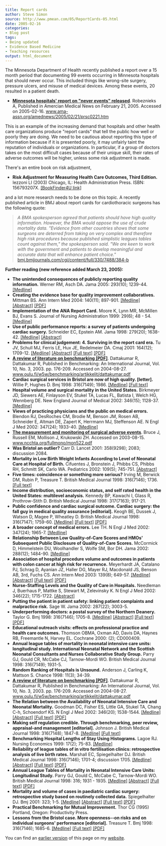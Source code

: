 ```yaml
---
title: Report cards
author: Steve Simon
source: http://www.pmean.com/05/ReportCards-05.html
date: 2005-02-16
categories:
- Blog post
tags:
- Being updated
- Evidence Based Medicine
- Teaching resources
output: html_document
---
```

The Minnesota Department of Health recently published a report over a 15
month period that documenting 99 events occurring in Minnesota hospitals
that should never occur. This included things like wrong-site surgery,
pressure ulcers, and misuse of medical devices. Among these events, 20
resulted in a patient death.

-   **[Minnesota hospitals' report on "never events"
    released](http://www.ama-assn.org/amednews/2005/02/21/prsc0221.htm%20)**.
    Robeznieks A, Published in Amercian Medical News on February 21,
    2005. Accessed on 2005-02-16.
    www.ama-assn.org/amednews/2005/02/21/prsc0221.htm

This is an example of the increasing demand that hospitals and other
health care organizations produce "report cards" that tell the public
how well or poorly they are doing. We need to be cautious about
reporting this type of information because if it is presented poorly, it
may unfairly taint the reputation of individuals or organizations. In
particular, if a group of doctors takes on the most difficult cases
because of their unique skill, their rates of adverse outcomes will be
higher, unless some risk adjustment is made.

There's an entire book on risk adjustment,

-   **Risk Adjustment for Measuring Health Care Outcomes, Third
    Edition.** Iezzoni LI (2003) Chicago, IL: Health Administration
    Press. ISBN: 156793207X. [\[BookFinder4U
    link\]](http://www.bookfinder4u.com/detail/156793207X.html)

and a lot more research needs to be done on this topic. A recently
published article in BMJ about report cards for cardiothoracic surgeons
has the following quote:

> *A BMA spokesperson agreed that patients should have high quality
> information. However, the BMA would oppose the use of crude mortality
> data. "Evidence from other countries shows that some surgeons are
> deterred from taking on very complex and therefore high risk
> procedures because published simplistic leagues tables count against
> them," the spokesperson said. "We are keen to work with the
> government and patients to develop meaningful and accurate data that
> will enhance patient choice."*
> [bmj.bmjjournals.com/cgi/content/full/330/7488/384-b](http://bmj.bmjjournals.com/cgi/content/full/330/7488/384-b)

**Further reading (new reference added March 23, 2005):**

-   **The unintended consequences of publicly reporting quality
    information.** Werner RM, Asch DA. Jama 2005: 293(10); 1239-44.
    [\[Medline\]](http://www.ncbi.nlm.nih.gov/entrez/query.fcgi?cmd=Retrieve&db=PubMed&list_uids=15755946&dopt=Abstract)
-   **Creating the evidence base for quality improvement
    collaboratives.** Mittman BS. Ann Intern Med 2004: 140(11); 897-901.
    [\[Medline\]](http://www.ncbi.nlm.nih.gov/entrez/query.fcgi?cmd=Retrieve&db=PubMed&list_uids=15172904&dopt=Abstract)
    [\[Abstract\]](http://www.annals.org/cgi/content/abstract/140/11/897)
    [\[PDF\]](http://www.annals.org/cgi/reprint/140/11/897.pdf)
-   **Implementation of the ANA Report Card.** Moore K, Lynn MR,
    McMillen BJ, Evans S. Journal of Nursing Administration 1999: 29(6);
    48 - 54.
    [\[Medline\]](http://www.ncbi.nlm.nih.gov/entrez/query.fcgi?cmd=Retrieve&db=PubMed&list_uids=10377925&dopt=Abstract)
-   **Use of public performance reports: a survey of patients undergoing
    cardiac surgery.** Schneider EC, Epstein AM. Jama 1998: 279(20);
    1638-42.
    [\[Medline\]](http://www.ncbi.nlm.nih.gov/entrez/query.fcgi?cmd=Retrieve&db=PubMed&list_uids=9613914&dopt=Abstract)
    [\[Abstract\]](http://jama.ama-assn.org/cgi/content/abstract/279/20/1638)
-   **Problems for clinical judgement: 4. Surviving in the report card
    era.** Tu JV, Schull MJ, Ferris LE, Hux JE, Redelmeier DA. Cmaj
    2001: 164(12); 1709-12.
    [\[Medline\]](http://www.ncbi.nlm.nih.gov/entrez/query.fcgi?cmd=Retrieve&db=PubMed&list_uids=11450215&dopt=Abstract)
    [\[Abstract\]](http://www.cmaj.ca/cgi/content/abstract/164/12/1709)
    [\[Full text\]](http://www.cmaj.ca/cgi/content/full/164/12/1709)
    [\[PDF\]](http://www.cmaj.ca/cgi/reprint/164/12/1709.pdf)
-   **[A review of literature on benchmarking
    \[PDF\]](http://http://www.oulu.fi/w5w/benchmarking/artikkelit/dattakumar.pdf%20)**.
    Dattakumar R, Dattakumar R, Published in Benchmarking: An
    International Journal, Vol. 10, No. 3, 2003. pp. 176-209. Accessed
    on 2004-08-27.
    www.oulu.fi/w5w/benchmarking/artikkelit/dattakumar.pdf
-   **Cardiac surgical services in Bristol are now of high quality.
    \[letter\].** Willie P, Hughes D. Bmj 1998: 316(7149); 1986.
    [\[Medline\]](http://www.ncbi.nlm.nih.gov/entrez/query.fcgi?cmd=Retrieve&db=PubMed&list_uids=9641960&dopt=Abstract)
    [\[Full
    text\]](http://bmj.bmjjournals.com/cgi/content/short/316/7149/1986)
-   **Hospital volume and surgical mortality in the United States.**
    Birkmeyer JD, Siewers AE, Finlayson EV, Stukel TA, Lucas FL, Batista
    I, Welch HG, Wennberg DE. New England Journal of Medical 2002:
    346(15); 1128-37.
    [\[Medline\]](http://www.ncbi.nlm.nih.gov/entrez/query.fcgi?cmd=Retrieve&db=PubMed&list_uids=11948273&dopt=Abstract)
-   **Views of practicing physicians and the public on medical errors.**
    Blendon RJ, DesRoches CM, Brodie M, Benson JM, Rosen AB, Schneider
    E, Altman DE, Zapert K, Herrmann MJ, Steffenson AE. N Engl J Med
    2002: 347(24); 1933-40.
    [\[Medline\]](http://www.ncbi.nlm.nih.gov/entrez/query.fcgi?cmd=Retrieve&db=PubMed&list_uids=12477944&dopt=Abstract)
-   **[The measurement and monitoring of surgical adverse
    events](http://www.ncchta.org/fullmono/mon522.pdf%20)**. Bruce J,
    Russell EM, Mollison J, Krukowski ZH. Accessed on 2003-08-15.
    www.ncchta.org/fullmono/mon522.pdf
-   **Was Bristol an outlier?** Carr D. Lancet 2001: 358(9298); 2083;
    discussion 2084.
-   **Mortality in Low Birth Weight Infants According to Level of
    Neonatal Care at Hospital of Birth.** Cifuentes J, Bronstein J,
    Phibbs CS, Phibbs RH, Schmitt SK, Carlo WA. Pediatrics 2002: 109(5);
    745-751.
    [\[Abstract\]](http://www.pediatrics.org/cgi/content/abstract/109/5/745)
-   **Five times: coincidence or something more serious?** Irving M,
    Berwick DM, Rubin P, Treasure T. British Medical Journal 1998:
    316(7146); 1736. [\[Full
    text\]](http://bmj.com/cgi/content/full/316/7146/1736)
-   **Income distribution, socioeconomic status, and self rated health
    in the United States: multilevel analysis.** Kennedy BP, Kawachi I,
    Glass R, Prothrow-Stith D. British Medical Journal 1998: 317(7163);
    917-21.
-   **Public confidence and cardiac surgical outcome. Cardiac surgery:
    the fall guy in medical quality assurance \[editorial\].** Keogh BE,
    Dussek J, Watson D, Magee P, Wheatley D. British Medical Journal
    1998: 316(7147); 1759-60.
    [\[Medline\]](http://www.ncbi.nlm.nih.gov/entrez/query.fcgi?cmd=Retrieve&db=PubMed&list_uids=9624057&dopt=Abstract)
    [\[Full
    text\]](http://bmj.bmjjournals.com/cgi/content/full/316/7147/1759)
    [\[PDF\]](http://bmj.bmjjournals.com/cgi/reprint/316/7147/1759.pdf)
-   **A broader concept of medical errors.** Lee TH. N Engl J Med 2002:
    347(24); 1965-7.
    [\[Medline\]](http://www.ncbi.nlm.nih.gov/entrez/query.fcgi?cmd=Retrieve&db=PubMed&list_uids=12477949&dopt=Abstract)
-   **Relationship Between Low Quality-of-Care Scores and HMOs'
    Subsequent Public Disclosure of Quality-of-Care Scores.** McCormick
    D, Himmelstein DU, Woolhandler S, Wolfe SM, Bor DH. Jama 2002:
    288(12); 1484-90.
    [\[Medline\]](http://www.ncbi.nlm.nih.gov/entrez/query.fcgi?cmd=Retrieve&db=PubMed&list_uids=12243635&dopt=Abstract)
-   **Association of hospital procedure volume and outcomes in patients
    with colon cancer at high risk for recurrence.** Meyerhardt JA,
    Catalano PJ, Schrag D, Ayanian JZ, Haller DG, Mayer RJ, Macdonald
    JS, Benson AB, 3rd, Fuchs CS. Ann Intern Med 2003: 139(8); 649-57.
    [\[Medline\]](http://www.ncbi.nlm.nih.gov/entrez/query.fcgi?cmd=Retrieve&db=PubMed&list_uids=14568853&dopt=Abstract)
    [\[Abstract\]](http://www.annals.org/cgi/content/abstract/139/8/649)
    [\[Full text\]](http://www.annals.org/cgi/content/full/139/8/649)
    [\[PDF\]](http://www.annals.org/cgi/reprint/139/8/649.pdf)
-   **Nurse-Staffing Levels and the Quality of Care in Hospitals.**
    Needleman J, Buerhaus P, Mattke S, Stewart M, Zelevinsky K. N Engl J
    Med 2002: 346(22); 1715-1722.
    [\[Abstract\]](http://content.nejm.org/cgi/content/abstract/346/22/1715)
-   **Putting the patient in patient safety: linking patient complaints
    and malpractice risk.** Sage W. Jama 2002: 287(22); 3003-5.
-   **Underperforming doctors: a postal survey of the Northern
    Deanery.** Taylor G. Bmj 1998: 316(7146); 1705-8.
    [\[Medline\]](http://www.ncbi.nlm.nih.gov/entrez/query.fcgi?cmd=Retrieve&db=PubMed&list_uids=9614017&dopt=Abstract)
    [\[Abstract\]](http://bmj.com/cgi/content/abstract/316/7146/1705)
    [\[Full text\]](http://bmj.com/cgi/content/full/316/7146/1705)
    [\[PDF\]](http://bmj.com/cgi/reprint/316/7146/1705.pdf)
-   **Educational outreach visits: effects on professional practice and
    health care outcomes.** Thomson OBMA, Oxman AD, Davis DA, Haynes RB,
    Freemantle N, Harvey EL. Cochrane 2000: (2); CD000409.
-   **Annual league tables of mortality in neonatal intensive care
    units: longitudinal study. International Neonatal Network and the
    Scottish Neonatal Consultants and Nurses Collaborative Study
    Group.** Parry GJ, Gould CR, McCabe CJ, Tarnow-Mordi WO. British
    Medical Journal 1998: 316(7149); 1931-5.
-   **Random Ranking of Hospitals is Unsound.** Anderson J, Carling K,
    Mattson S. Chance 1998: 11(3); 34-39.
-   **[A review of literature on benchmarking
    \[PDF\]](http://http://www.oulu.fi/w5w/benchmarking/artikkelit/dattakumar.pdf%20)**.
    Dattakumar R, Dattakumar R, Published in Benchmarking: An
    International Journal, Vol. 10, No. 3, 2003. pp. 176-209. Accessed
    on 2004-08-27.
    www.oulu.fi/w5w/benchmarking/artikkelit/dattakumar.pdf
-   **The Relation between the Availability of Neonatal Intensive Care
    and Neonatal Mortality.** Goodman DC, Fisher ES, Little GA, Stukel
    TA, Chang C-h, Schoendorf KS. N Engl J Med 2002: 346(20); 1538-1544.
    [\[Medline\]](http://www.ncbi.nlm.nih.gov/entrez/query.fcgi?cmd=Retrieve&db=PubMed&list_uids=12015393&dopt=Abstract)
    [\[Abstract\]](http://content.nejm.org/cgi/content/abstract/346/20/1538)
    [\[Full
    text\]](http://content.nejm.org/cgi/content/full/346/20/1538)
    [\[PDF\]](http://content.nejm.org/cgi/reprint/346/20/1538.pdf)
-   **Making self regulation credible. Through benchmarking, peer
    review, appraisal-and management \[editorial\].** Johnson J. British
    Medical Journal 1998: 316(7148); 1847-8.
    [\[Medline\]](http://www.ncbi.nlm.nih.gov/entrez/query.fcgi?cmd=Retrieve&db=PubMed&list_uids=9632402&dopt=Abstract)
    [\[Full
    text\]](http://bmj.bmjjournals.com/cgi/content/full/316/7148/1847)
-   **Benchmarking Hospital Lengths of Stay Using Histograms.** Lagoe
    RJ. Nursing Economics 1999: 17(2); 75-83.
    [\[Medline\]](http://www.ncbi.nlm.nih.gov/entrez/query.fcgi?cmd=Retrieve&db=PubMed&list_uids=10410025&dopt=Abstract)
-   **Reliability of league tables of in vitro fertilisation clinics:
    retrospective analysis of live birth rates.** Marshall EC,
    Spiegelhalter DJ. British Medical Journal 1998: 316(7146); 1701-4;
    discussion 1705.
    [\[Medline\]](http://www.ncbi.nlm.nih.gov/entrez/query.fcgi?cmd=Retrieve&db=PubMed&list_uids=9614016&dopt=Abstract)
    [\[Abstract\]](http://bmj.bmjjournals.com/cgi/content/abstract/316/7146/1701)
    [\[Full
    text\]](http://bmj.bmjjournals.com/cgi/content/full/316/7146/1701)
    [\[PDF\]](http://bmj.bmjjournals.com/cgi/reprint/316/7146/1701.pdf)
-   **Annual League Tables of Mortality in Neonatal Intensive Care
    Units: Longitudinal Study.** Parry GJ, Gould C, McCabe C,
    Tarnow-Mordi WO. British Medical Journal 1998: 316; 1931 - 1935.
    [\[Medline\]](http://www.ncbi.nlm.nih.gov/entrez/query.fcgi?cmd=Retrieve&db=PubMed&list_uids=9641927&dopt=Abstract)
    [\[Abstract\]](http://bmj.bmjjournals.com/cgi/content/abstract/316/7149/1931)
    [\[Full
    text\]](http://bmj.bmjjournals.com/cgi/content/full/316/7149/1931)
    [\[PDF\]](http://bmj.bmjjournals.com/cgi/reprint/316/7149/1931)
-   **Mortality and volume of cases in paediatric cardiac surgery:
    retrospective study based on routinely collected data.**
    Spiegelhalter DJ. Bmj 2001: 323; 1-5.
    [\[Medline\]](http://www.ncbi.nlm.nih.gov/entrez/query.fcgi?cmd=Retrieve&db=PubMed&list_uids=11823355&dopt=Abstract)
    [\[Abstract\]](http://bmj.bmjjournals.com/cgi/content/abstract/324/7332/261)
    [\[Full
    text\]](http://bmj.bmjjournals.com/cgi/content/full/324/7332/261)
    [\[PDF\]](http://bmj.bmjjournals.com/cgi/reprint/324/7332/261.pdf)
-   **Practical Benchmarking for Mutual Improvement.** Thor CG (1995)
    Portland, Oregon: Productivity Press.
-   **Lessons from the Bristol case. More openness\--on risks and on
    individual surgeons' performance \[editorial\].** Treasure T. Bmj
    1998: 316(7146); 1685-6.
    [\[Medline\]](http://www.ncbi.nlm.nih.gov/entrez/query.fcgi?cmd=Retrieve&db=PubMed&list_uids=9614010&dopt=Abstract)
    [\[Full
    text\]](http://bmj.bmjjournals.com/cgi/content/full/316/7146/1685)
    [\[PDF\]](http://bmj.bmjjournals.com/cgi/reprint/316/7146/1685.pdf)

You can find an [earlier version][sim1] of this page on my [website][sim2].

[sim1]: http://www.pmean.com/05/ReportCards.html
[sim2]: http://www.pmean.com